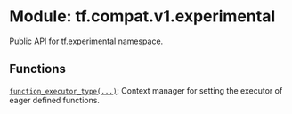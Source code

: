 <div itemscope itemtype="http://developers.google.com/ReferenceObject">
<meta itemprop="name" content="tf.compat.v1.experimental" />
<meta itemprop="path" content="Stable" />
</div>

# Module: tf.compat.v1.experimental

Public API for tf.experimental namespace.

<!-- Placeholder for "Used in" -->


## Functions

[`function_executor_type(...)`](../../../tf/experimental/function_executor_type.md): Context manager for setting the executor of eager defined functions.

